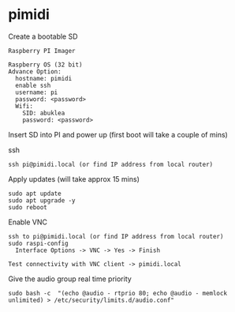 # pimidi


Create a bootable SD

```
Raspberry PI Imager

Raspberry OS (32 bit)
Advance Option:
  hostname: pimidi
  enable ssh
  username: pi
  password: <password>
  Wifi:
    SID: abuklea
    password: <password>
```

Insert SD into PI and power up (first boot will take a couple of mins)

ssh
```
ssh pi@pimidi.local (or find IP address from local router)
```

Apply updates (will take approx 15 mins)
```
sudo apt update
sudo apt upgrade -y
sudo reboot
```

Enable VNC
```
ssh to pi@pimidi.local (or find IP address from local router)
sudo raspi-config
  Interface Options -> VNC -> Yes -> Finish
 
Test connectivity with VNC client -> pimidi.local
```

Give the audio group real time priority
```
sudo bash -c  "(echo @audio - rtprio 80; echo @audio - memlock unlimited) > /etc/security/limits.d/audio.conf"
```
